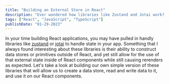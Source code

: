 ```yaml
---
title: "Building an External Store in React"
description: "Ever wondered how libraries like Zustand and Jotai work? Let's find out by building our own external store in React!"
tags: ["React", "JavaScript", "TypeScript"]
publishDate: "01-29-2023"
---
```


In your time building React applications, you may have pulled in handly libraries like [zustand](https://github.com/pmndrs/zustand) or [jotai](https://jotai.org/) to handle state in your app. Something that I always found interesting about these libraries is their ability to construct data stores or primitives outside of React, and yet still allow for the use of that external state inside of React components while still causing rerenders as expected. Let's take a look at building our own simple version of these libraries that will allow us to create a data store, read and write data to it, and use it on our React components.
